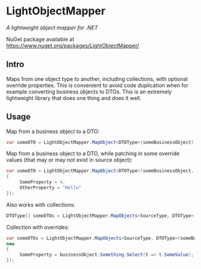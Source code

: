 # LightObjectMapper
*A lightweight object mapper for .NET*

NuGet package available at https://www.nuget.org/packages/LightObjectMapper/

## Intro

Maps from one object type to another, including collections, with optional override properties. This is convenient to avoid code duplication when for example converting business objects to DTOs. This is an extremely lightweight library that does one thing and does it well.

## Usage

Map from a business object to a DTO:

```c#
var someDTO = LightObjectMapper.MapObject<DTOType>(someBusinessObject);
```

Map from a business object to a DTO, while patching in some override values (that may or may not exist in source object):

```c#
var someDTO = LightObjectMapper.MapObject<DTOType>(someBusinessObject, new
{
     SomeProperty = 4,
     OtherProperty = "Hello"
});
```

Also works with collections:

```c#
DTOType[] someDTOs = LightObjectMapper.MapObjects<SourceType, DTOType>(someBusinessObjectEnumerable);
```

Collection with overrides:

```c#
var someDTOs = LightObjectMapper.MapObjects<SourceType, DTOType>(someBusinessObjectEnumerable, (businessObject) =>
new
{
     SomeProperty = businessObject.Something.Select(t => t.SomeValue);
});
```
